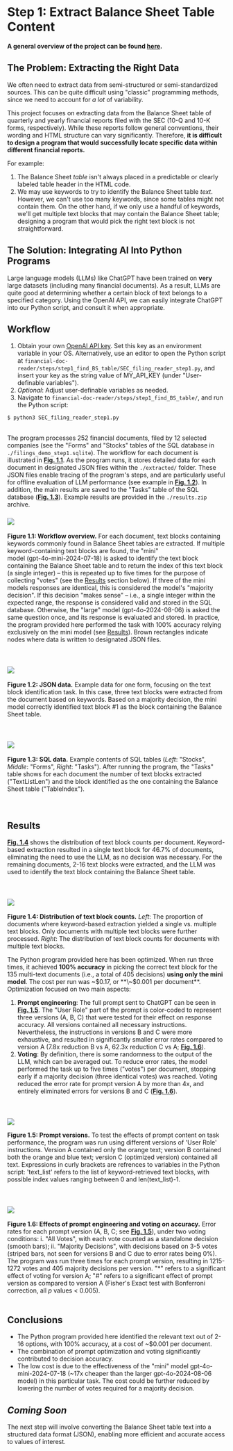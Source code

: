 # Step 1: Extract Balance Sheet Table Content

**A general overview of the project can be found [here]((https://github.com/ronihogri/financial-doc-reader/blob/main/README.md)).**

## The Problem: Extracting the Right Data

We often need to extract data from semi-structured or semi-standardized sources. This can be quite difficult using "classic" programming methods, since we need to account for *a lot* of variability.

This project focuses on extracting data from the Balance Sheet table of quarterly and yearly financial reports filed with the SEC (10-Q and 10-K forms, respectively). While these reports follow general conventions, their wording and HTML structure can vary significantly. Therefore, **it is difficult to design a program that would successfully locate specific data within different financial reports.**

For example:

1. The Balance Sheet *table* isn't always placed in a predictable or clearly labeled table header in the HTML code.
2. We may use keywords to try to identify the Balance Sheet table *text*. However, we can't use too many keywords, since some tables might not contain them. On the other hand, if we only use a handful of keywords, we'll get multiple text blocks that may contain the Balance Sheet table; designing a program that would pick the right text block is not straightforward.

## The Solution: Integrating AI Into Python Programs

Large language models (LLMs) like ChatGPT have been trained on **very** large datasets (including many financial documents). As a result, LLMs are quite good at determining whether a certain block of text belongs to a specified category. Using the OpenAI API, we can easily integrate ChatGPT into our Python script, and consult it when appropriate.


## Workflow

1. Obtain your own [OpenAI API key](https://platform.openai.com/docs/quickstart?desktop-os=windows). Set this key as an environment variable in your OS. Alternatively, use an editor to open the Python script at `financial-doc-reader/steps/step1_find_BS_table/SEC_filing_reader_step1.py`, and insert your key as the string value of MY_API_KEY (under "User-definable variables").
2. *Optional*: Adjust user-definable variables as needed.
3. Navigate to `financial-doc-reader/steps/step1_find_BS_table/`, and run the Python script:

```console
$ python3 SEC_filing_reader_step1.py
```
<br>
The program processes 252 financial documents, filed by 12 selected companies (see the "Forms" and "Stocks" tables of the SQL database in <code>./filings_demo_step1.sqlite</code>). The workflow for each document is illustrated in <a href="#figure-1-1" style="white-space: nowrap; font-weight: bold;">Fig. 1.1</a>. As the program runs, it stores detailed data for each document in designated JSON files within the <code>./extracted/</code> folder. These JSON files enable tracing of the program's steps, and are particularly useful for offline evaluation of LLM performance (see example in <a href="#figure-1-2" style="white-space: nowrap; font-weight: bold;">Fig. 1.2</a>). In addition, the main results are saved to the "Tasks" table of the SQL database (<a href="#figure-1-3" style="white-space: nowrap; font-weight: bold;">Fig. 1.3</a>). Example results are provided in the <code>./results.zip</code> archive. 


<br>

### <a id="figure-1-1"></a>
![](https://github.com/ronihogri/financial-doc-reader/blob/main/steps/step1_find_BS_table/images/flow_chart_JSON_reference.png)<br>  
**Figure 1.1: Workflow overview.** For each document, text blocks containing keywords commonly found in Balance Sheet tables are extracted. If multiple keyword-containing text blocks are found, the "mini" <span style="white-space: nowrap;">model (gpt-4o-mini-2024-07-18)</span> is asked to identify the text block containing the Balance Sheet table and to return the index of this text block (a single integer) &ndash; this is repeated up to five times for the purpose of collecting "votes" (see the [Results](https://github.com/ronihogri/financial-doc-reader/blob/main/steps/step1_find_BS_table/README.md#results) section below). If three of the mini models responses are identical, this is considered the model's "majority decision". If this decision "makes sense" &ndash; i.e., a single integer within the expected range, the response is considered valid and stored in the SQL database. Otherwise, the "large" <span style="white-space: nowrap;">model (gpt-4o-2024-08-06)</span> is asked the same question once, and its response is evaluated and stored. In practice, the program provided here performed the task with 100% accuracy relying exclusively on the mini model (see [Results](https://github.com/ronihogri/financial-doc-reader/blob/main/steps/step1_find_BS_table/README.md#results)). Brown rectangles indicate nodes where data is written to designated JSON files.

<br>

### <a id="figure-1-2"></a>
![](https://github.com/ronihogri/financial-doc-reader/blob/main/steps/step1_find_BS_table/images/JSON_example_clipped.png)<br>  
**Figure 1.2: JSON data.** Example data for one form, focusing on the text block identification task. In this case, three text blocks were extracted from the document based on keywords. Based on a majority decision, the mini model correctly identified text block #1 as the block containing the Balance Sheet table. 

<br>

### <a id="figure-1-3"></a>
![](https://github.com/ronihogri/financial-doc-reader/blob/main/steps/step1_find_BS_table/images/SQL_tables_results.png)<br>  
**Figure 1.3: SQL data.** Example contents of SQL tables (*Left*: "Stocks", *Middle*: "Forms", *Right*: "Tasks"). After running the program, the "Tasks" table shows for each document the number of text blocks extracted ("TextListLen") and the block identified as the one containing the Balance Sheet table ("TableIndex").
<br><br>
<br>



## Results

<a href="#figure-1-4" style="font-weight: bold;">Fig. 1.4</a> shows the distribution of text block counts per document. Keyword-based extraction resulted in a single text block for 46.7% of documents, eliminating the need to use the LLM, as no decision was necessary. For the remaining documents, 2-16 text blocks were extracted, and the LLM was used to identify the text block containing the Balance Sheet table. 


<br>

### <a id="figure-1-4"></a>![](https://github.com/ronihogri/financial-doc-reader/blob/main/steps/step1_find_BS_table/images/text_block_distribution.png)<br>

**Figure 1.4: Distribution of text block counts.** *Left*: The proportion of documents where keyword-based extraction yielded a single vs. multiple text blocks. Only documents with multiple text blocks were further processed. *Right*: The distribution of text block counts for documents with multiple text blocks.
<br>  

The Python program provided here has been optimized. When run three times, it achieved <span style="white-space: nowrap; font-weight: bold;">100% accuracy</span> in picking the correct text block for the 135 multi-text documents (i.e., a total of 405 decisions) **using only the mini model**. The cost per run was \~$0.17, or **\~$0.001 per document**. Optimization focused on two main aspects:

1. **Prompt engineering**: The full prompt sent to ChatGPT can be seen in <a href="#figure-1-5" style="white-space: nowrap; font-weight: bold;">Fig. 1.5</a>. The "User Role" part of the prompt is color-coded to represent three versions (A, B, C) that were tested for their effect on response accuracy. All versions contained all necessary instructions. Nevertheless, the instructions in versions B and C were more exhaustive, and resulted in significantly smaller error rates compared to version A (7.8x reduction B vs A, 62.3x reduction C vs A; <a href="#figure-1-6" style="white-space: nowrap; font-weight: bold;">Fig. 1.6</a>).   
2. **Voting**: By definition, there is some randomness to the output of the LLM, which can be averaged out. To reduce error rates, the model performed the task up to five times ("votes") per document, stopping early if a majority decision (three identical votes) was reached. Voting reduced the error rate for prompt version A by more than 4x, and entirely eliminated errors for versions B and C (<a href="#figure-1-6" style="white-space: nowrap; font-weight: bold;">Fig. 1.6</a>).

<br>

### <a id="figure-1-5"></a>
![](https://github.com/ronihogri/financial-doc-reader/blob/main/steps/step1_find_BS_table/images/prompt_versions.png)
  

**Figure 1.5: Prompt versions.** To test the effects of prompt content on task performance, the program was run using different versions of 'User Role' instructions. Version A contained only the orange text; version B contained both the orange and blue text; version C (optimized version) contained all text. Expressions in curly brackets are refrences to variables in the Python script: 'text_list' refers to the list of keyword-retrieved text blocks, with possible index values ranging between 0 and len(text_list)-1. 

<br>

### <a id="figure-1-6"></a>![](https://github.com/ronihogri/financial-doc-reader/blob/main/steps/step1_find_BS_table/images/optimization_bar_graph_significance.png)
  
**Figure 1.6: Effects of prompt engineering and voting on accuracy.** Error rates for each prompt version (A, B, C; see <a href="#figure-1-5" style="white-space: nowrap; font-weight: bold;">Fig. 1.5</a>), under two voting conditions: i. "All Votes", with each vote counted as a standalone decision (smooth bars); ii. "Majority Decisions", with decisions based on 3-5 votes (striped bars, not seen for versions B and C due to error rates being 0%). The program was run three times for each prompt version, resulting in 1215-1272 votes and 405 majority decisions per version. "*" refers to a significant effect of voting for version A; "#" refers to a significant effect of prompt version as compared to version A (Fisher's Exact test with Bonferroni correction, all *p* values < 0.005). <br><br>   


## Conclusions

- The Python program provided here identified the relevant text out of 2-16 options, with 100% accuracy, at a cost of ~$0.001 per document.
- The combination of prompt optimization and voting significantly contributed to decision accuracy.
- The low cost is due to the effectiveness of the "mini" model gpt-4o-mini-2024-07-18 (<span style="white-space: nowrap;">~17x</span> cheaper than the larger gpt-4o-2024-08-06 model) in this particular task. The cost could be further reduced by lowering the number of votes required for a majority decision.
 
## *Coming Soon*
The next step will involve converting the Balance Sheet table text into a structured data format (JSON), enabling more efficient and accurate access to values of interest. 